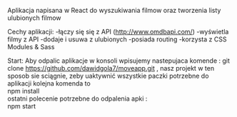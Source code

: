 Aplikacja napisana w React do wyszukiwania filmow oraz tworzenia listy ulubionych filmow

Cechy aplikacji:
-łączy się się z API (http://www.omdbapi.com/)
-wyświetla filmy z API
-dodaje i usuwa z ulubionych
-posiada routing
-korzysta z CSS Modules & Sass

Start:
Aby odpalic aplikacje w konsoli wpisujemy nastepujaca komende : git clone https://github.com/dawidgola7/moveapp.git ,
nasz projekt w ten sposob sie sciągnie, zeby uaktywnić wszystkie paczki potrzebne do aplikacji kolejna komenda to <br>npm install</br>
ostatni polecenie potrzebne do odpalenia apki : <br>npm start</br> 